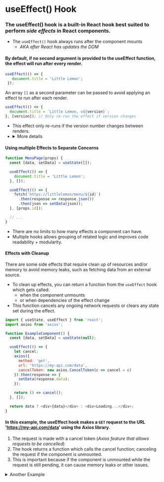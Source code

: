 # useEffect() Hook

### The **useEffect()** hook is a built-in React hook best suited to perform *side effects* in React components.

- The `useEffect()` hook always runs after the component mounts
  - *AKA after React has updates the DOM*

#### By default, if no second argument is provided to the useEffect function, the effect will run after every render.
```js
useEffect(() => { 
   document.title = 'Little Lemon';
 }); 
```

An array `[]` as a second parameter can be passed to avoid applying an effect to run after each render.

```js
useEffect(() => { 
  document.title = `Little Lemon, v${version}`;
}, [version]); // Only re-run the effect if version changes 
```
- This effect only re-runs if the version number changes between renders.
- <details>
  <summary>More details</summary>
  - If version is 2 and the component re-renders and version still equals 2.<br>
  - React compares [2] from the previous render and [2] from the next render.<br>
  - Since all items inside the array are the same, React would skip running the effect.
  </details>

#### Using multiple Effects to Separate Concerns
```js
function MenuPage(props) { 
  const [data, setData] = useState([]); 

  useEffect(() => { 
    document.title = 'Little Lemon'; 
  }, []); 

  useEffect(() => { 
    fetch(`https://littlelemon/menu/${id}`) 
      .then(response => response.json()) 
      .then(json => setData(json)); 
  }, [props.id]); 

  // ... 
} 
```
- There are no limits to how many effects a component can have.
- Multiple hooks allows grouping of related logic and improves code readability + modularity.

#### Effects with Cleanup

There are some side effects that require clean up of resources and/or memory to avoid memory leaks, such as fetching data from an external source. 
* To clean up effects, you can return a function from the `useEffect` hook which gets called:
  * when the component unmounts
  * or when dependencies of the effect change
* This function cancels any ongoing network requests or clears any state set during the effect.

```js
import { useState, useEffect } from 'react';
import axios from 'axios';

function ExampleComponent() {
  const [data, setData] = useState(null);

  useEffect(() => {
    let cancel;
    axios({
      method: 'get',
      url: 'https://my-api.com/data',
      cancelToken: new axios.CancelToken(c => cancel = c)
    }).then(response => {
      setData(response.data);
    });

    return () => cancel();
  }, []);

  return data ? <div>{data}</div> : <div>Loading...</div>;
}
```
#### In this example, the useEffect hook makes a `GET` request to the URL 'https://my-api.com/data' using the Axios library. 
1. The request is made with a cancel token (*Axios feature that allows requests to be cancelled*)
2. The hook returns a function which calls the cancel function; canceling the request if the component is unmounted. 
3. This is important because if the component is unmounted while the request is still pending, it can cause memory leaks or other issues.

<details>
<summary>Another Example</summary>
<br>
Here is an example of the useEffect hook to fetching data from an API, and cleaning up the effect when the component unmounts:

```js
import { useState, useEffect } from 'react';

function MyComponent() {
  const [data, setData] = useState(null);
  const [error, setError] = useState(null);

  useEffect(() => {
    let isMounted = true;

    fetch('https://my-api.com/data')
      .then(response => response.json())
      .then(data => {
        if (isMounted) {
          setData(data);
        }
      })
      .catch(error => {
        if (isMounted) {
          setError(error);
        }
      });

    return () => {
      isMounted = false;
    };
  }, []);

  // Render the component
}
```
- In this example, the effect is only run once, when the component mounts, because the `[]` dependency array is empty. 
- The return function within the useEffect is called when the component unmounts, it set isMounted to false which means that setData and setError will not be called anymore.
</details>



